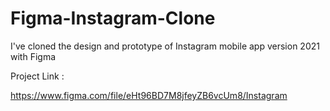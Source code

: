# Figma-Instagram-Clone
I've cloned the design and prototype of Instagram mobile app version 2021 with Figma 

Project Link :

https://www.figma.com/file/eHt96BD7M8jfeyZB6vcUm8/Instagram
